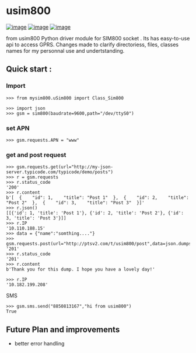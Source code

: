 usim800
==========================
[![image](https://img.shields.io/badge/build-passing-green.svg)](https://pypi.org/project/usim800/)
[![image](https://img.shields.io/github/license/Bhagyarsh/usim800.svg)](https://pypi.org/project/usim800/)
[![image](https://img.shields.io/pypi/v/usim800.svg)](https://pypi.org/project/usim800/)

from usim800 Python driver module for SIM800 socket . 
Its has easy-to-use api to access GPRS.
Changes made to clarify directoriess, files, classes names for my personnal use and undertstanding.



Quick start :
------------
### Import

``` {.sourceCode .python}
>>> from mysim800.uSim800 import Class_Sim800

>>> import json
>>> gsm = sim800(baudrate=9600,path="/dev/ttyS0")
```
### set APN

``` {.sourceCode .python}
>>> gsm.requests.APN = "www"
```
### get and post request
``` {.sourceCode .python}
>>> gsm.requests.get(url="http://my-json-server.typicode.com/typicode/demo/posts")
>>> r = gsm.requests
>>> r.status_code
'200'
>>> r.content
b'[  {    "id": 1,    "title": "Post 1"  },  {    "id": 2,    "title": "Post 2"  },  {    "id": 3,    "title": "Post 3"  }]'
>>> r.json()
[[{'id': 1, 'title': 'Post 1'}, {'id': 2, 'title': 'Post 2'}, {'id': 3, 'title': 'Post 3'}]]
>>> r.IP
'10.110.188.15'
>>> data = {"name":"somthing...."}
>>> gsm.requests.post(url="http://ptsv2.com/t/usim800/post",data=json.dumps(data))
'201'
>>> r.status_code
'201'
>>> r.content
b'Thank you for this dump. I hope you have a lovely day!'

>>> r.IP
'10.182.199.208'
```
SMS
``` {.sourceCode .python}
>>> gsm.sms.send("8850813167","hi from usim800")
True
```
Future Plan and  improvements
------------
* better error handling
